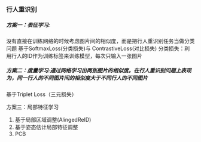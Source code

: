 ### 行人重识别

##### 方案一：表征学习:
没有直接在训练网络的时候考虑图片间的相似度，而是把行人重识别任务当做分类问题
基于SoftmaxLoss(分类损失)与 ContrastiveLoss(对比损失)
分类损失：利用行人的ID作为训练标签来训练模型，每次只输入一张图片

##### 方案二：度量学习:通过网络学习出两张图片的相似度。在行人重识别问题上表现为，同一行人的不同图片间的相似度大于不同行人的不同图片
基于Triplet Loss（三元损失）

方案三：局部特征学习
1. 基于局部区域调整(AlingedReID)
2. 基于姿态估计局部特征调整	
3. PCB

